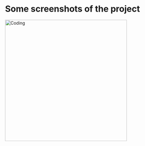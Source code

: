 
<h1>Some screenshots of the project</h1>

<img alt="Coding" width="400" src="https://drive.google.com/uc?id=1U2I5rM9tL6sFZSoXXh8CeFGUb868H05d">
